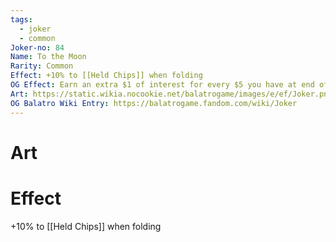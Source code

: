 ```yaml
---
tags:
  - joker
  - common
Joker-no: 84
Name: To the Moon
Rarity: Common
Effect: +10% to [[Held Chips]] when folding
OG Effect: Earn an extra $1 of interest for every $5 you have at end of round
Art: https://static.wikia.nocookie.net/balatrogame/images/e/ef/Joker.png/revision/latest?cb=20230925003651
OG Balatro Wiki Entry: https://balatrogame.fandom.com/wiki/Joker
---
```

# Art
# Effect
+10% to [[Held Chips]] when folding